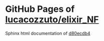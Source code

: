 GitHub Pages of [lucacozzuto/elixir_NF](https://github.com/lucacozzuto/elixir_NF.git)
===
Sphinx html documentation of [d80ecdb4](https://github.com/lucacozzuto/elixir_NF/tree/d80ecdb4d0487308bdafc5f549e7690b671b0296)
